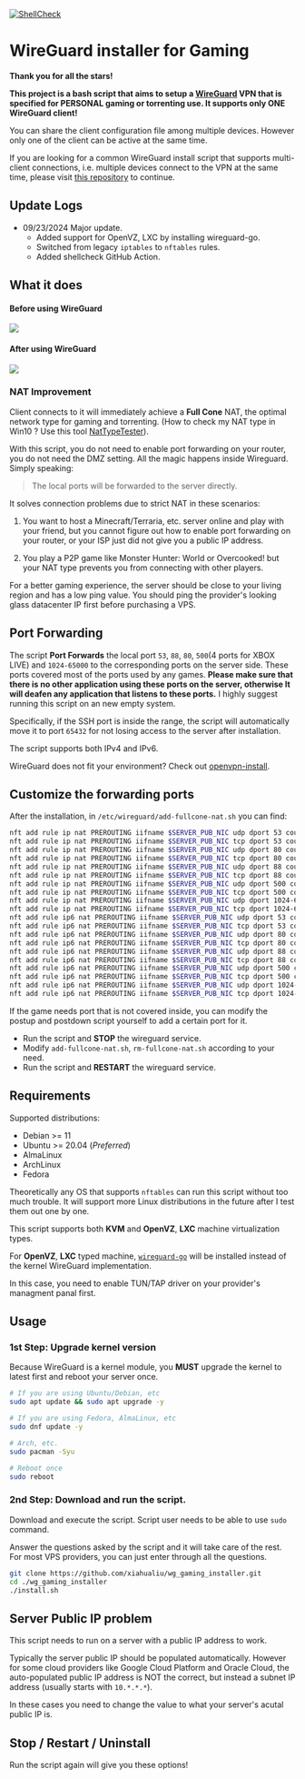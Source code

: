 [![ShellCheck](https://github.com/xiahualiu/wg_gaming_installer/actions/workflows/shellcheck.yml/badge.svg)](https://github.com/xiahualiu/wg_gaming_installer/actions/workflows/shellcheck.yml)
# WireGuard installer for Gaming

**Thank you for all the stars!**

**This project is a bash script that aims to setup a [WireGuard](https://www.wireguard.com/) VPN that is specified for PERSONAL gaming or torrenting use. It supports only ONE WireGuard client!**

You can share the client configuration file among multiple devices. However only one of the client can be active at the same time.

If you are looking for a common WireGuard install script that supports multi-client connections, i.e. multiple devices connect to the VPN at the same time, please visit [this repository](https://github.com/angristan/wireguard-install/) to continue.

## Update Logs

- 09/23/2024 Major update.
    - Added support for OpenVZ, LXC by installing wireguard-go.
    - Switched from legacy `iptables` to `nftables` rules.
    - Added shellcheck GitHub Action.

## What it does

#### Before using WireGuard

![](./imgs/before_wireguard.png)

#### After using WireGuard

![](./imgs/after_wireguard.png)

### NAT Improvement

Client connects to it will immediately achieve a **Full Cone** NAT, the optimal network type for gaming and torrenting. (How to check my NAT type in Win10 ? Use this tool [NatTypeTester](https://github.com/HMBSbige/NatTypeTester)).

With this script, you do not need to enable port forwarding on your router, you do not need the DMZ setting. All the magic happens inside Wireguard. Simply speaking: 

>The local ports will be forwarded to the server directly.

It solves connection problems due to strict NAT in these scenarios:

1. You want to host a Minecraft/Terraria, etc. server online and play with your friend, but you cannot figure out how to enable port forwarding on your router, or your ISP just did not give you a public IP address.

2. You play a P2P game like Monster Hunter: World or Overcooked! but your NAT type prevents you from connecting with other players. 

For a better gaming experience, the server should be close to your living region and has a low ping value. You should ping the provider's looking glass datacenter IP first before purchasing a VPS.

## Port Forwarding

The script **Port Forwards** the local port `53`, `88`, `80`, `500`(4 ports for XBOX LIVE) and `1024-65000` to the corresponding ports on the server side. These ports covered most of the ports used by any games. **Please make sure that there is no other application using these ports on the server, otherwise It will deafen any application that listens to these ports.** I highly suggest running this script on an new empty system. 

Specifically, if the SSH port is inside the range, the script will automatically move it to port `65432` for not losing access to the server after installation.

The script supports both IPv4 and IPv6.

WireGuard does not fit your environment? Check out [openvpn-install](https://github.com/angristan/openvpn-install).

## Customize the forwarding ports

After the installation, in `/etc/wireguard/add-fullcone-nat.sh` you can find:

```bash
nft add rule ip nat PREROUTING iifname $SERVER_PUB_NIC udp dport 53 counter dnat to $CLIENT_WG_IPV4:53 comment "WireGuardGamingInstaller" || true
nft add rule ip nat PREROUTING iifname $SERVER_PUB_NIC tcp dport 53 counter dnat to $CLIENT_WG_IPV4:53 comment "WireGuardGamingInstaller" || true
nft add rule ip nat PREROUTING iifname $SERVER_PUB_NIC udp dport 80 counter dnat to $CLIENT_WG_IPV4:80 comment "WireGuardGamingInstaller" || true
nft add rule ip nat PREROUTING iifname $SERVER_PUB_NIC tcp dport 80 counter dnat to $CLIENT_WG_IPV4:80 comment "WireGuardGamingInstaller" || true
nft add rule ip nat PREROUTING iifname $SERVER_PUB_NIC udp dport 88 counter dnat to $CLIENT_WG_IPV4:88 comment "WireGuardGamingInstaller" || true
nft add rule ip nat PREROUTING iifname $SERVER_PUB_NIC tcp dport 88 counter dnat to $CLIENT_WG_IPV4:88 comment "WireGuardGamingInstaller" || true
nft add rule ip nat PREROUTING iifname $SERVER_PUB_NIC udp dport 500 counter dnat to $CLIENT_WG_IPV4:500 comment "WireGuardGamingInstaller" || true
nft add rule ip nat PREROUTING iifname $SERVER_PUB_NIC tcp dport 500 counter dnat to $CLIENT_WG_IPV4:500 comment "WireGuardGamingInstaller" || true
nft add rule ip nat PREROUTING iifname $SERVER_PUB_NIC udp dport 1024-65000 counter dnat to $CLIENT_WG_IPV4:1024-65000 comment "WireGuardGamingInstaller" || true
nft add rule ip nat PREROUTING iifname $SERVER_PUB_NIC tcp dport 1024-65000 counter dnat to $CLIENT_WG_IPV4:1024-65000 comment "WireGuardGamingInstaller" || true
nft add rule ip6 nat PREROUTING iifname $SERVER_PUB_NIC udp dport 53 counter dnat to [$CLIENT_WG_IPV6]:53 comment "WireGuardGamingInstaller" || true
nft add rule ip6 nat PREROUTING iifname $SERVER_PUB_NIC tcp dport 53 counter dnat to [$CLIENT_WG_IPV6]:53 comment "WireGuardGamingInstaller" || true
nft add rule ip6 nat PREROUTING iifname $SERVER_PUB_NIC udp dport 80 counter dnat to [$CLIENT_WG_IPV6]:80 comment "WireGuardGamingInstaller" || true
nft add rule ip6 nat PREROUTING iifname $SERVER_PUB_NIC tcp dport 80 counter dnat to [$CLIENT_WG_IPV6]:80 comment "WireGuardGamingInstaller" || true
nft add rule ip6 nat PREROUTING iifname $SERVER_PUB_NIC udp dport 88 counter dnat to [$CLIENT_WG_IPV6]:88 comment "WireGuardGamingInstaller" || true
nft add rule ip6 nat PREROUTING iifname $SERVER_PUB_NIC tcp dport 88 counter dnat to [$CLIENT_WG_IPV6]:88 comment "WireGuardGamingInstaller" || true
nft add rule ip6 nat PREROUTING iifname $SERVER_PUB_NIC udp dport 500 counter dnat to [$CLIENT_WG_IPV6]:500 comment "WireGuardGamingInstaller" || true
nft add rule ip6 nat PREROUTING iifname $SERVER_PUB_NIC tcp dport 500 counter dnat to [$CLIENT_WG_IPV6]:500 comment "WireGuardGamingInstaller" || true
nft add rule ip6 nat PREROUTING iifname $SERVER_PUB_NIC udp dport 1024-65000 counter dnat to [$CLIENT_WG_IPV6]:1024-65000 comment "WireGuardGamingInstaller" || true
nft add rule ip6 nat PREROUTING iifname $SERVER_PUB_NIC tcp dport 1024-65000 counter dnat to [$CLIENT_WG_IPV6]:1024-65000 comment "WireGuardGamingInstaller" || true
```

If the game needs port that is not covered inside, you can modify the postup and postdown script yourself to add a certain port for it.

* Run the script and **STOP** the wireguard service.
* Modify `add-fullcone-nat.sh`, `rm-fullcone-nat.sh` according to your need.
* Run the script and **RESTART** the wireguard service.
 
## Requirements

Supported distributions:

- Debian >= 11
- Ubuntu >= 20.04 (*Preferred*)
- AlmaLinux
- ArchLinux
- Fedora

Theoretically any OS that supports `nftables` can run this script without too much trouble. It will support more Linux distributions in the future after I test them out one by one.

This script supports both **KVM** and **OpenVZ**, **LXC** machine virtualization types. 

For **OpenVZ**, **LXC** typed machine, [`wireguard-go`](https://github.com/WireGuard/wireguard-go) will be installed instead of the kernel WireGuard implementation.

In this case, you need to enable TUN/TAP driver on your provider's managment panal first.

## Usage

### 1st Step: Upgrade kernel version

Because WireGuard is a kernel module, you **MUST** upgrade the kernel to latest first and reboot your server once.

```bash
# If you are using Ubuntu/Debian, etc
sudo apt update && sudo apt upgrade -y

# If you are using Fedora, AlmaLinux, etc
sudo dnf update -y

# Arch, etc.
sudo pacman -Syu

# Reboot once
sudo reboot
```

### 2nd Step: Download and run the script.

Download and execute the script. Script user needs to be able to use `sudo` command.

Answer the questions asked by the script and it will take care of the rest. For most VPS providers, you can just enter through all the questions.

```bash
git clone https://github.com/xiahualiu/wg_gaming_installer.git
cd ./wg_gaming_installer
./install.sh
```

## Server Public IP problem

This script needs to run on a server with a public IP address to work.

Typically the server public IP should be populated automatically. However for some cloud providers like Google Cloud Platform and Oracle Cloud, the auto-populated public IP address is NOT the correct, but instead a subnet IP address (usually starts with `10.*.*.*`).

In these cases you need to change the value to what your server's acutal public IP is.

## Stop / Restart / Uninstall

Run the script again will give you these options!
